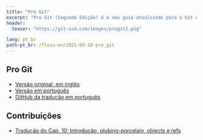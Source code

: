 ```yaml
---
title: "Pro Git"
excerpt: "Pro Git (Segunda Edição) é o seu guia atualizado para o Git e seu uso no mundo moderno."
header:
  teaser: "https://git-scm.com/images/progit2.png"

lang: pt_br
path-pt_br: /floss-en/2021-09-18-pro_git
---
```


## Pro Git
- [Versão original, em inglês](https://git-scm.com/book/en/v2)
- [Versão em português](https://git-scm.com/book/pt-br/v2)
- [GitHub da tradução em português](https://github.com/progit/progit2-pt-br)

## Contribuições

- [Tradução do Cap. 10: Introdução, plubing-porcelain, objects e refs](https://github.com/progit/progit2-pt-br/pull/81)
